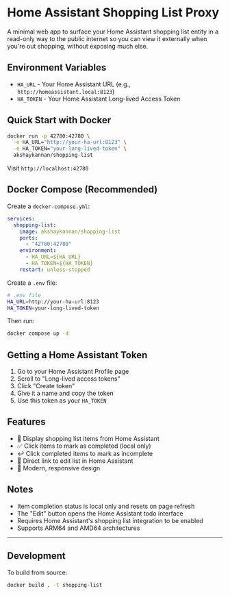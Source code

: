 # Home Assistant Shopping List Proxy

A minimal web app to surface your Home Assistant shopping list entity in a read-only way to the public internet so you can view it externally when you're out shopping, without exposing much else.

## Environment Variables

- `HA_URL` - Your Home Assistant URL (e.g., `http://homeassistant.local:8123`)
- `HA_TOKEN` - Your Home Assistant Long-lived Access Token

## Quick Start with Docker

```bash
docker run -p 42780:42780 \
  -e HA_URL="http://your-ha-url:8123" \
  -e HA_TOKEN="your-long-lived-token" \
  akshaykannan/shopping-list
```

Visit `http://localhost:42780`

## Docker Compose (Recommended)

Create a `docker-compose.yml`:

```yaml
services:
  shopping-list:
    image: akshaykannan/shopping-list
    ports:
      - "42780:42780"
    environment:
      - HA_URL=${HA_URL}
      - HA_TOKEN=${HA_TOKEN}
    restart: unless-stopped
```

Create a `.env` file:

```bash
# .env file
HA_URL=http://your-ha-url:8123
HA_TOKEN=your-long-lived-token
```

Then run:

```bash
docker compose up -d
```

## Getting a Home Assistant Token

1. Go to your Home Assistant Profile page
2. Scroll to "Long-lived access tokens"
3. Click "Create token"
4. Give it a name and copy the token
5. Use this token as your `HA_TOKEN`

## Features

- 🛒 Display shopping list items from Home Assistant
- ✅ Click items to mark as completed (local only)
- ↩️ Click completed items to mark as incomplete
- 📝 Direct link to edit list in Home Assistant
- 🎨 Modern, responsive design

## Notes

- Item completion status is local only and resets on page refresh
- The "Edit" button opens the Home Assistant todo interface
- Requires Home Assistant's shopping list integration to be enabled
- Supports ARM64 and AMD64 architectures

---

## Development

To build from source:

```bash
docker build . -t shopping-list
```